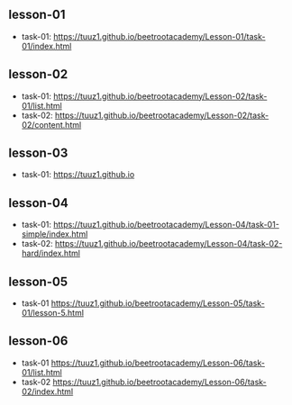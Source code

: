 ## lesson-01
* task-01:
https://tuuz1.github.io/beetrootacademy/Lesson-01/task-01/index.html

## lesson-02
* task-01:
https://tuuz1.github.io/beetrootacademy/Lesson-02/task-01/list.html
* task-02:
https://tuuz1.github.io/beetrootacademy/Lesson-02/task-02/content.html

## lesson-03
* task-01:
https://tuuz1.github.io

## lesson-04
* task-01:
https://tuuz1.github.io/beetrootacademy/Lesson-04/task-01-simple/index.html
* task-02:
https://tuuz1.github.io/beetrootacademy/Lesson-04/task-02-hard/index.html

## lesson-05
* task-01
https://tuuz1.github.io/beetrootacademy/Lesson-05/task-01/lesson-5.html

## lesson-06
* task-01
https://tuuz1.github.io/beetrootacademy/Lesson-06/task-01/list.html
* task-02
https://tuuz1.github.io/beetrootacademy/Lesson-06/task-02/index.html

